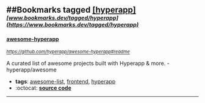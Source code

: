##Bookmarks tagged [[hyperapp]](https://www.bookmarks.dev?q=[hyperapp])
_<sup><sup>[www.bookmarks.dev/tagged/hyperapp](https://www.bookmarks.dev/tagged/hyperapp)</sup></sup>_
---
#### [awesome-hyperapp](https://github.com/hyperapp/awesome-hyperapp#readme)
_<sup>https://github.com/hyperapp/awesome-hyperapp#readme</sup>_

A curated list of awesome projects built with Hyperapp & more.  - hyperapp/awesome
* **tags**: [awesome-list](../tagged/awesome-list.md), [frontend](../tagged/frontend.md), [hyperapp](../tagged/hyperapp.md)
* :octocat: **[source code](https://github.com/hyperapp/awesome-hyperapp#readme)**
---
